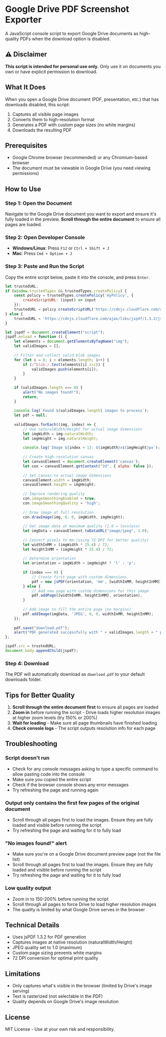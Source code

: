 # Google Drive PDF Screenshot Exporter

A JavaScript console script to export Google Drive documents as high-quality PDFs when the download option is disabled.

## ⚠️ Disclaimer

**This script is intended for personal use only.** Only use it on documents you own or have explicit permission to download.

## What It Does

When you open a Google Drive document (PDF, presentation, etc.) that has downloads disabled, this script:
1. Captures all visible page images
2. Converts them to high-resolution format
3. Generates a PDF with custom page sizes (no white margins)
4. Downloads the resulting PDF

## Prerequisites

- Google Chrome browser (recommended) or any Chromium-based browser
- The document must be viewable in Google Drive (you need viewing permissions)

## How to Use

### Step 1: Open the Document
Navigate to the Google Drive document you want to export and ensure it's fully loaded in the preview. **Scroll through the entire document** to ensure all pages are loaded.

### Step 2: Open Developer Console
- **Windows/Linux**: Press `F12` or `Ctrl + Shift + J`
- **Mac**: Press `Cmd + Option + J`

### Step 3: Paste and Run the Script
Copy the entire script below, paste it into the console, and press `Enter`.

```javascript
let trustedURL;
if (window.trustedTypes && trustedTypes.createPolicy) {
    const policy = trustedTypes.createPolicy('myPolicy', {
        createScriptURL: (input) => input
    });
    trustedURL = policy.createScriptURL('https://cdnjs.cloudflare.com/ajax/libs/jspdf/1.3.2/jspdf.min.js');
} else {
    trustedURL = 'https://cdnjs.cloudflare.com/ajax/libs/jspdf/1.3.2/jspdf.min.js';
}

let jspdf = document.createElement("script");
jspdf.onload = function () {
    let elements = document.getElementsByTagName("img");
    let validImages = [];
    
    // Filter and collect valid blob images
    for (let i = 0; i < elements.length; i++) {
        if (/^blob:/.test(elements[i].src)) {
            validImages.push(elements[i]);
        }
    }
    
    if (validImages.length === 0) {
        alert("No images found!");
        return;
    }
    
    console.log(`Found ${validImages.length} images to process`);
    let pdf = null;
    
    validImages.forEach((img, index) => {
        // Use naturalWidth/Height for actual image dimensions
        let imgWidth = img.naturalWidth;
        let imgHeight = img.naturalHeight;
        
        console.log(`Image ${index + 1}: ${imgWidth}x${imgHeight}px`);
        
        // Create high-resolution canvas
        let canvasElement = document.createElement('canvas');
        let con = canvasElement.getContext("2d", { alpha: false });
        
        // Set canvas to actual image dimensions
        canvasElement.width = imgWidth;
        canvasElement.height = imgHeight;
        
        // Improve rendering quality
        con.imageSmoothingEnabled = true;
        con.imageSmoothingQuality = 'high';
        
        // Draw image at full resolution
        con.drawImage(img, 0, 0, imgWidth, imgHeight);
        
        // Get image data at maximum quality (1.0 = lossless)
        let imgData = canvasElement.toDataURL("image/jpeg", 1.0);
        
        // Convert pixels to mm (using 72 DPI for better quality)
        let widthInMM = (imgWidth * 25.4) / 72;
        let heightInMM = (imgHeight * 25.4) / 72;
        
        // Determine orientation
        let orientation = imgWidth > imgHeight ? 'l' : 'p';
        
        if (index === 0) {
            // Create first page with custom dimensions
            pdf = new jsPDF(orientation, 'mm', [widthInMM, heightInMM]);
        } else {
            // Add new page with custom dimensions for this image
            pdf.addPage([widthInMM, heightInMM], orientation);
        }
        
        // Add image to fill the entire page (no margins)
        pdf.addImage(imgData, 'JPEG', 0, 0, widthInMM, heightInMM);
    });
    
    pdf.save("download.pdf");
    alert("PDF generated successfully with " + validImages.length + " pages!");
};

jspdf.src = trustedURL;
document.body.appendChild(jspdf);
```

### Step 4: Download
The PDF will automatically download as `download.pdf` to your default downloads folder.

## Tips for Better Quality

1. **Scroll through the entire document first** to ensure all pages are loaded
2. **Zoom in** before running the script - Drive loads higher resolution images at higher zoom levels (try 150% or 200%)
3. **Wait for loading** - Make sure all page thumbnails have finished loading
4. **Check console logs** - The script outputs resolution info for each page

## Troubleshooting

### Script doesn't run
- Check for any console messages asking to type a specific command to allow pasting code into the console
- Make sure you copied the entire script
- Check if the browser console shows any error messages
- Try refreshing the page and running again

### Output only contains the first few pages of the original document
- Scroll through all pages first to load the images. Ensure they are fully loaded and visible before running the script
- Try refreshing the page and waiting for it to fully load

### "No images found!" alert
- Make sure you're on a Google Drive document preview page (not the file list)
- Scroll through all pages first to load the images. Ensure they are fully loaded and visible before running the script
- Try refreshing the page and waiting for it to fully load

### Low quality output
- Zoom in to 150-200% before running the script
- Scroll through all pages to force Drive to load higher resolution images
- The quality is limited by what Google Drive serves in the browser

## Technical Details

- Uses jsPDF 1.3.2 for PDF generation
- Captures images at native resolution (naturalWidth/Height)
- JPEG quality set to 1.0 (maximum)
- Custom page sizing prevents white margins
- 72 DPI conversion for optimal print quality

## Limitations

- Only captures what's visible in the browser (limited by Drive's image serving)
- Text is rasterized (not selectable in the PDF)
- Quality depends on Google Drive's image resolution

## License

MIT License - Use at your own risk and responsibility.
